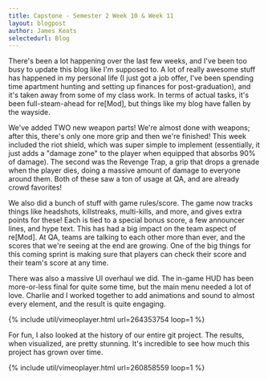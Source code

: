 ```yaml
---
title: Capstone - Semester 2 Week 10 & Week 11
layout: blogpost
author: James Keats
selectedurl: Blog
---
```

There's been a lot happening over the last few weeks, and I've been too busy to update this blog like I'm supposed to. A lot of really awesome stuff has happened in my personal life (I just got a job offer, I've been spending time apartment hunting and setting up finances for post-graduation), and it's taken away from some of my class work. In terms of actual tasks, it's been full-steam-ahead for re[Mod], but things like my blog have fallen by the wayside.

<!--more-->

We've added TWO new weapon parts! We're almost done with weapons; after this, there's only one more grip and then we're finished! This week included the riot shield, which was super simple to implement (essentially, it just adds a "damage zone" to the player when equipped that absorbs 90% of damage). The second was the Revenge Trap, a grip that drops a grenade when the player dies, doing a massive amount of damage to everyone around them. Both of these saw a ton of usage at QA, and are already crowd favorites!

We also did a bunch of stuff with game rules/score. The game now tracks things like headshots, killstreaks, multi-kills, and more, and gives extra points for these! Each is tied to a special bonus score, a few announcer lines, and hype text. This has had a big impact on the team aspect of re[Mod]. At QA, teams are talking to each other more than ever, and the scores that we're seeing at the end are growing. One of the big things for this coming sprint is making sure that players can check their score and their team's score at any time.

There was also a massive UI overhaul we did. The in-game HUD has been more-or-less final for quite some time, but the main menu needed a lot of love. Charlie and I worked together to add animations and sound to almost every element, and the result is quite engaging.

<p>
{% include util/vimeoplayer.html url=264353754 loop=1 %}
</p>

For fun, I also looked at the history of our entire git project. The results, when visualized, are pretty stunning. It's incredible to see how much this project has grown over time.

<p>
{% include util/vimeoplayer.html url=260858559 loop=1 %}
</p>
